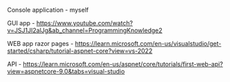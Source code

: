 Console application - myself

GUI app - https://www.youtube.com/watch?v=JSJ1JI2alJg&ab_channel=ProgrammingKnowledge2

WEB app razor pages - https://learn.microsoft.com/en-us/visualstudio/get-started/csharp/tutorial-aspnet-core?view=vs-2022

API - https://learn.microsoft.com/en-us/aspnet/core/tutorials/first-web-api?view=aspnetcore-9.0&tabs=visual-studio
